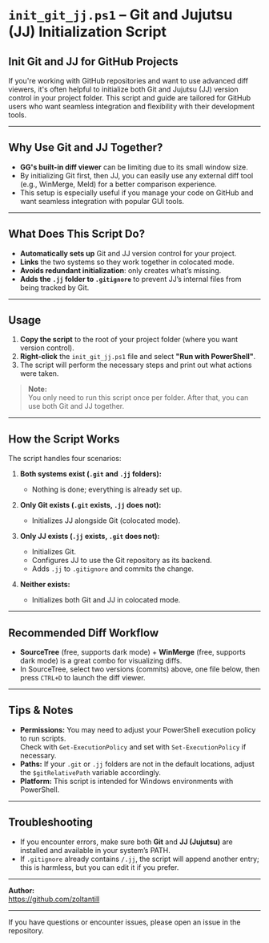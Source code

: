 # `init_git_jj.ps1` – Git and Jujutsu (JJ) Initialization Script

## Init Git and JJ for GitHub Projects

If you're working with GitHub repositories and want to use advanced diff viewers, it's often helpful to initialize both Git and Jujutsu (JJ) version control in your project folder. This script and guide are tailored for GitHub users who want seamless integration and flexibility with their development tools.

---

## Why Use Git and JJ Together?

- **GG's built-in diff viewer** can be limiting due to its small window size.
- By initializing Git first, then JJ, you can easily use any external diff tool (e.g., WinMerge, Meld) for a better comparison experience.
- This setup is especially useful if you manage your code on GitHub and want seamless integration with popular GUI tools.

---

## What Does This Script Do?

- **Automatically sets up** Git and JJ version control for your project.
- **Links** the two systems so they work together in colocated mode.
- **Avoids redundant initialization**: only creates what’s missing.
- **Adds the `.jj` folder to `.gitignore`** to prevent JJ’s internal files from being tracked by Git.

---

## Usage

1. **Copy the script** to the root of your project folder (where you want version control).
2. **Right-click** the `init_git_jj.ps1` file and select **"Run with PowerShell"**.
3. The script will perform the necessary steps and print out what actions were taken.

> **Note:**  
> You only need to run this script once per folder. After that, you can use both Git and JJ together.

---

## How the Script Works

The script handles four scenarios:

1. **Both systems exist (`.git` and `.jj` folders):**  
   - Nothing is done; everything is already set up.

2. **Only Git exists (`.git` exists, `.jj` does not):**  
   - Initializes JJ alongside Git (colocated mode).

3. **Only JJ exists (`.jj` exists, `.git` does not):**  
   - Initializes Git.
   - Configures JJ to use the Git repository as its backend.
   - Adds `.jj` to `.gitignore` and commits the change.

4. **Neither exists:**  
   - Initializes both Git and JJ in colocated mode.


---

## Recommended Diff Workflow

- **SourceTree** (free, supports dark mode) + **WinMerge** (free, supports dark mode) is a great combo for visualizing diffs.
- In SourceTree, select two versions (commits) above, one file below, then press `CTRL+D` to launch the diff viewer.

---

## Tips & Notes

- **Permissions:** You may need to adjust your PowerShell execution policy to run scripts.  
  Check with `Get-ExecutionPolicy` and set with `Set-ExecutionPolicy` if necessary.
- **Paths:** If your `.git` or `.jj` folders are not in the default locations, adjust the `$gitRelativePath` variable accordingly.
- **Platform:** This script is intended for Windows environments with PowerShell.

---

## Troubleshooting

- If you encounter errors, make sure both **Git** and **JJ (Jujutsu)** are installed and available in your system’s PATH.
- If `.gitignore` already contains `/.jj`, the script will append another entry; this is harmless, but you can edit it if you prefer.

---

**Author:**  
https://github.com/zoltantill


---

If you have questions or encounter issues, please open an issue in the repository.



